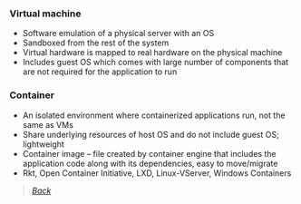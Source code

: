 ### Virtual machine  
* Software emulation of a physical server with an OS  
* Sandboxed from the rest of the system  
* Virtual hardware is mapped to real hardware on the physical machine  
* Includes guest OS which comes with large number of components that are not required for the application to run  


### Container  
* An isolated environment where containerized applications run, not the same as VMs  
* Share underlying resources of host OS and do not include guest OS; lightweight  
* Container image – file created by container engine that includes the application code along with its dependencies, easy to move/migrate  
* Rkt, Open Container Initiative, LXD, Linux-VServer, Windows Containers  


> [*Back*](https://github.com/network-dluong/CCNP-ENCOR/tree/2.0-Virtualization)  
